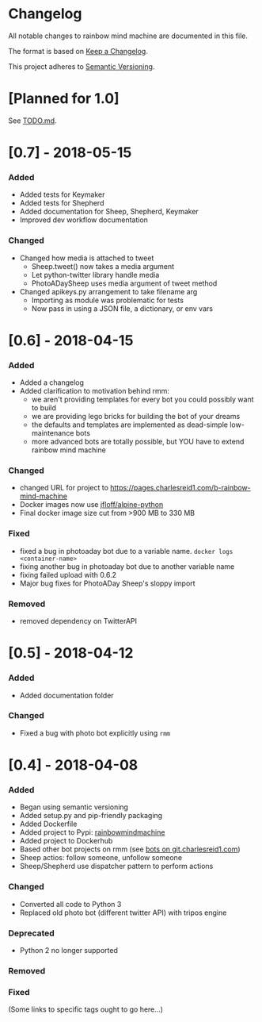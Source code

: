 # Changelog

All notable changes to rainbow mind machine are documented in this file.

The format is based on [Keep a Changelog](http://keepachangelog.com/en/1.0.0).

This project adheres to [Semantic Versioning](https://semver.org/spec/v2.0.0.html).

# [Planned for 1.0]

See [TODO.md](/TODO.md).

# [0.7] - 2018-05-15

### Added

- Added tests for Keymaker
- Added tests for Shepherd
- Added documentation for Sheep, Shepherd, Keymaker
- Improved dev workflow documentation

### Changed

- Changed how media is attached to tweet
    - Sheep.tweet() now takes a media argument
    - Let python-twitter library handle media
    - PhotoADaySheep uses media argument of tweet method
- Changed apikeys.py arrangement to take filename arg
    - Importing as module was problematic for tests
    - Now pass in using a JSON file, a dictionary, or env vars

# [0.6] - 2018-04-15

### Added

- Added a changelog
- Added clarification to motivation behind rmm: 
    - we aren't providing templates for every bot you could possibly want to build
    - we are providing lego bricks for building the bot of your dreams
    - the defaults and templates are implemented as dead-simple low-maintenance bots
    - more advanced bots are totally possible, but YOU have to extend rainbow mind machine

### Changed

- changed URL for project to https://pages.charlesreid1.com/b-rainbow-mind-machine
- Docker images now use [jfloff/alpine-python](https://github.com/jfloff/alpine-python)
- Final docker image size cut from >900 MB to 330 MB

### Fixed

- fixed a bug in photoaday bot due to a variable name. `docker logs <container-name>`
- fixing another bug in photoaday bot due to another variable name
- fixing failed upload with 0.6.2
- Major bug fixes for PhotoADay Sheep's sloppy import

### Removed

- removed dependency on TwitterAPI

# [0.5] - 2018-04-12

### Added
- Added documentation folder

### Changed
- Fixed a bug with photo bot explicitly using `rmm`

# [0.4] - 2018-04-08

### Added 
- Began using semantic versioning
- Added setup.py and pip-friendly packaging
- Added Dockerfile
- Added project to Pypi: [rainbowmindmachine](https://pypi.python.org/pypi/rainbowmindmachine)
- Added project to Dockerhub
- Based other bot projects on rmm 
    (see [bots on git.charlesreid1.com](https://git.charlesreid1.com/bots))
- Sheep actios: follow someone, unfollow someone
- Sheep/Shepherd use dispatcher pattern to perform actions

### Changed
- Converted all code to Python 3
- Replaced old photo bot (different twitter API) with tripos engine

### Deprecated
- Python 2 no longer supported

### Removed

### Fixed


(Some links to specific tags ought to go here...)

